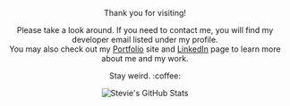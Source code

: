 <p align="center">
   Thank you for visiting!
</p>
<p align="center">
   Please take a look around. If you need to contact me, you will find my developer email listed under my profile.<br>
   You may also check out my <a href="https://strudelandcoffee.github.io/react-portfolio/" target="_blank">Portfolio</a> site and <a href="https://www.linkedin.com/in/stevie-trudell-atx/" target="_blank">LinkedIn</a> page to learn more about me and my work.
</p>
<p align="center">
  Stay weird. :coffee:
</p>

<p align="center">
  <img src="https://github-readme-stats.vercel.app/api?username=strudelAndCoffee&show_icons=true&hide=stars&theme=codeSTACKr" alt="Stevie's GitHub Stats">
</p>
